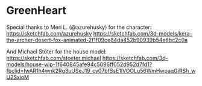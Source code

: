# GreenHeart

Special thanks to Meri L. (@azurehusky) for the character:
https://sketchfab.com/azurehusky
https://sketchfab.com/3d-models/kera-the-archer-desert-fox-animated-2f1f09ce84da452b90939b54e6bc2c0a


And Michael Stöter for the house model:
https://sketchfab.com/stoeter.michael
https://sketchfab.com/3d-models/house-wip-1f640845afe94c5096ff052d952d7fd1?fbclid=IwAR1h4wnk2Rg3uUSeJ19_cy07bfSsE1lVOOLu56WmHwpaqGiRSh_wU2SxioM

